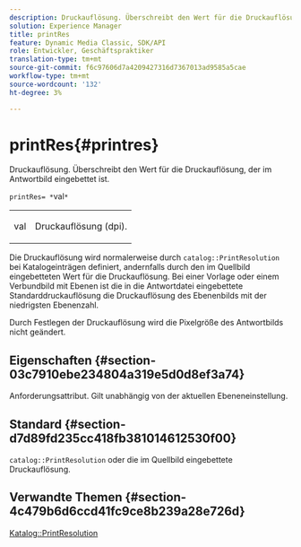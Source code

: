 ```yaml
---
description: Druckauflösung. Überschreibt den Wert für die Druckauflösung, der im Antwortbild eingebettet ist.
solution: Experience Manager
title: printRes
feature: Dynamic Media Classic, SDK/API
role: Entwickler, Geschäftspraktiker
translation-type: tm+mt
source-git-commit: f6c97606d7a4209427316d7367013ad9585a5cae
workflow-type: tm+mt
source-wordcount: '132'
ht-degree: 3%

---
```



# printRes{#printres}

Druckauflösung. Überschreibt den Wert für die Druckauflösung, der im Antwortbild eingebettet ist.

`printRes= *`val`*`

<table id="simpletable_85C271760AE5466C96115027E6511559"> 
 <tr class="strow"> 
  <td class="stentry"> <p><span class="varname"> val</span> </p> </td> 
  <td class="stentry"> <p>Druckauflösung (dpi). </p></td> 
 </tr> 
</table>

Die Druckauflösung wird normalerweise durch `catalog::PrintResolution` bei Katalogeinträgen definiert, andernfalls durch den im Quellbild eingebetteten Wert für die Druckauflösung. Bei einer Vorlage oder einem Verbundbild mit Ebenen ist die in die Antwortdatei eingebettete Standarddruckauflösung die Druckauflösung des Ebenenbilds mit der niedrigsten Ebenenzahl.

Durch Festlegen der Druckauflösung wird die Pixelgröße des Antwortbilds nicht geändert.

## Eigenschaften {#section-03c7910ebe234804a319e5d0d8ef3a74}

Anforderungsattribut. Gilt unabhängig von der aktuellen Ebeneneinstellung.

## Standard {#section-d7d89fd235cc418fb381014612530f00}

`catalog::PrintResolution` oder die im Quellbild eingebettete Druckauflösung.

## Verwandte Themen {#section-4c479b6d6ccd41fc9ce8b239a28e726d}

[Katalog::PrintResolution](../../../../../is-api/image-catalog/image-serving-api-ref/c-image-catalog-reference/c-image-svg-data-reference/c-image-data-reference/r-printresolution-cat.md#reference-4ebb2e136995470b84b7c5e10cb8e5f5)
